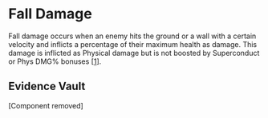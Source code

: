 # Fall Damage

Fall damage occurs when an enemy hits the ground or a wall with a certain velocity and inflicts a percentage of their maximum health as damage. This damage is inflicted as Physical damage but is not boosted by Superconduct or Phys DMG% bonuses \[[1](../../../evidence/combat-mechanics/damage/other/fall-damage.md#sc-and-phys-bonus-dont-affect-fall-damage)\].

## Evidence Vault

[Component removed]